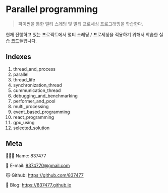 # Parallel programming
> 파이썬을 통한 멀티 스레딩 및 멀티 프로세싱 프로그래밍을 학습한다.



현재 진행하고 있는 프로젝트에서 멀티 스레딩 / 프로세싱을 적용하기 위해서 학습한 실습 코드들입니다. 



## Indexes

1. thread_and_process
2. parallel
3. thread_life
4. synchronization_thread
5. cummunication_thread
6. debugging_and_benchmarking
7. performer_and_pool
8. multi_processing
9. event_based_programming
10. react_programming
11. gpu_using
12. selected_solution



## Meta

🙋🏻‍♂️ Name: 837477

📧 E-mail: 8374770@gmail.com

🐱 Github: https://github.com/837477

📔 Blog: https://837477.github.io

